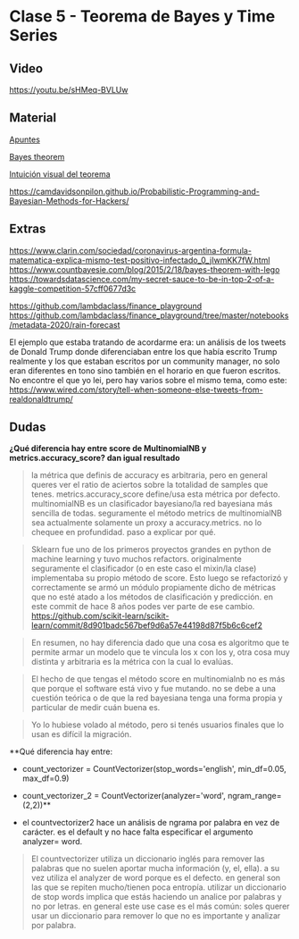 # Clase 5 - Teorema de Bayes y Time Series

## Video
https://youtu.be/sHMeq-BVLUw

## Material
[Apuntes](https://github.com/lambdaclass/data_etudes/tree/master/clases/clase_5)

[Bayes theorem](https://www.youtube.com/watch?v=HZGCoVF3YvM)

[Intuición visual del teorema](https://www.skobelevs.ie/BayesTheorem/)

https://camdavidsonpilon.github.io/Probabilistic-Programming-and-Bayesian-Methods-for-Hackers/


## Extras
https://www.clarin.com/sociedad/coronavirus-argentina-formula-matematica-explica-mismo-test-positivo-infectado_0_jIwmKK7fW.html
https://www.countbayesie.com/blog/2015/2/18/bayes-theorem-with-lego
https://towardsdatascience.com/my-secret-sauce-to-be-in-top-2-of-a-kaggle-competition-57cff0677d3c

https://github.com/lambdaclass/finance_playground
https://github.com/lambdaclass/finance_playground/tree/master/notebooks/metadata-2020/rain-forecast

El ejemplo que estaba tratando de acordarme era: un análisis de los tweets de Donald Trump donde diferenciaban entre los que había escrito Trump realmente y los que estaban escritos por un community manager, no solo eran diferentes en tono sino también en el horario en que fueron escritos. No encontre el que yo lei, pero hay varios sobre el mismo tema, como este: https://www.wired.com/story/tell-when-someone-else-tweets-from-realdonaldtrump/

## Dudas
**¿Qué diferencia hay entre score de MultinomialNB y metrics.accuracy_score? dan igual resultado**
> la métrica que definis de accuracy es arbitraria, pero en general queres ver el ratio de aciertos sobre la totalidad de samples que tenes.
> metrics.accuracy_score define/usa esta métrica por defecto.
> multinomialNB es un clasificador bayesiano/la red bayesiana más sencilla de todas. seguramente el método metrics de multinomialNB sea actualmente solamente un proxy a accuracy.metrics. no lo chequee en profundidad. paso a explicar por qué.

> Sklearn fue uno de los primeros proyectos grandes en python de machine learning y tuvo muchos refactors. originalmente seguramente el clasificador (o en este caso el mixin/la clase) implementaba su propio método de score. Esto luego se refactorizó y correctamente se armó un módulo propiamente dicho de métricas que no esté atado a los métodos de clasificación y predicción. en este commit de hace 8 años podes ver parte de ese cambio. https://github.com/scikit-learn/scikit-learn/commit/8d901badc567bef9d6a57e44198d87f5b6c6cef2

> En resumen, no hay diferencia dado que una cosa es algoritmo que te permite armar un modelo que te vincula  los x con los y, otra cosa muy distinta y arbitraria es la métrica con la cual lo evalúas.

> El hecho de que tengas el método score en multinomialnb no es más que porque el software está vivo y fue mutando. no se debe a una cuestión teórica o de que la red bayesiana tenga una forma propia y particular de medir cuán buena es.

> Yo lo hubiese volado al método, pero si tenés usuarios finales que lo usan es difícil la migración.


**Qué diferencia hay entre:
- count_vectorizer = CountVectorizer(stop_words='english', min_df=0.05, max_df=0.9)
- count_vectorizer_2 = CountVectorizer(analyzer='word',  ngram_range=(2,2))**

- el countvectorizer2 hace un análisis de ngrama por palabra en vez de carácter. es el default y no hace falta especificar el argumento analyzer= word.

> El countvectorizer utiliza un diccionario inglés para remover las palabras que no suelen aportar mucha información  (y, el, ella). a su vez utiliza el analyzer de word porque es el defecto. en general son las que se repiten mucho/tienen poca entropía. utilizar un diccionario de stop words implica que estás haciendo un analice por palabras y no por letras. en general este use case es el más común: soles querer usar un diccionario para remover lo que no es importante y analizar por palabra.

